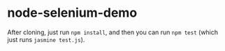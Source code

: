 # node-selenium-demo

After cloning, just run `npm install`, and then you can run `npm test` (which just runs `jasmine test.js`).
